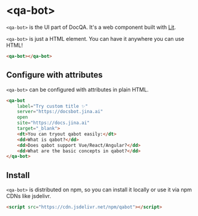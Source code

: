 # &lt;qa-bot&gt;

`<qa-bot>` is the UI part of DocQA. It's a web component built with [Lit](https://lit.dev).

`<qa-bot>` is just a HTML element. You can have it anywhere you can use HTML!
```html
<qa-bot></qa-bot>
```

## Configure with attributes

<section class="columns">
  <div>

`<qa-bot>` can be configured with attributes in plain HTML.

```html
<qa-bot 
    label="Try custom title ✨"
    server="https://docsbot.jina.ai" 
    open
    site="https://docs.jina.ai" 
    target="_blank">
    <dt>You can tryout qabot easily:</dt>
    <dd>What is qabot?</dd>
    <dd>Does qabot support Vue/React/Angular?</dd>
    <dd>What are the basic concepts in qabot?</dd>
</qa-bot>
```
## Install

`<qa-bot>` is distributed on npm, so you can install it locally or use it via npm CDNs like jsdelivr.

```html
<script src="https://cdn.jsdelivr.net/npm/qabot"></script>
```

